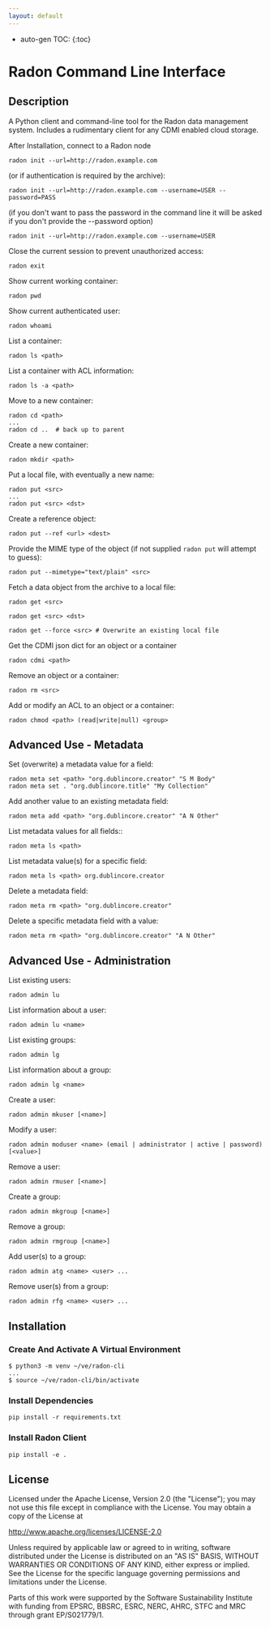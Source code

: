 ```yaml
---
layout: default
---
```



* auto-gen TOC:
{:toc}


# Radon Command Line Interface


## Description

A Python client and command-line tool for the Radon data management system.
Includes a rudimentary client for any CDMI enabled cloud storage.

After Installation, connect to a Radon node

```shell
radon init --url=http://radon.example.com
```

(or if authentication is required by the archive):

```shell
radon init --url=http://radon.example.com --username=USER --password=PASS
```

(if you don't want to pass the password in the command line it will be asked if
you don't provide the --password option)

```shell
radon init --url=http://radon.example.com --username=USER
```

Close the current session to prevent unauthorized access:

```shell
radon exit
```

Show current working container:

```shell
radon pwd
```

Show current authenticated user:

```shell
radon whoami
```

List a container:

```shell
radon ls <path>
```

List a container with ACL information:

```shell
radon ls -a <path>
```

Move to a new container:

```shell
radon cd <path>
...
radon cd ..  # back up to parent
```

Create a new container:

```shell
radon mkdir <path>
```

Put a local file, with eventually a new name:

```shell
radon put <src>
...
radon put <src> <dst>
```

Create a reference object:

```shell
radon put --ref <url> <dest>
```

Provide the MIME type of the object (if not supplied ``radon put`` will attempt
to guess):

```shell
radon put --mimetype="text/plain" <src>
```

Fetch a data object from the archive to a local file:

```shell
radon get <src>

radon get <src> <dst>

radon get --force <src> # Overwrite an existing local file
```

Get the CDMI json dict for an object or a container

```shell
radon cdmi <path>
```

Remove an object or a container:

```shell
radon rm <src>
```

Add or modify an ACL to an object or a container:

```shell
radon chmod <path> (read|write|null) <group>
```

## Advanced Use - Metadata

Set (overwrite) a metadata value for a field:

```shell
radon meta set <path> "org.dublincore.creator" "S M Body"
radon meta set . "org.dublincore.title" "My Collection"
```

Add another value to an existing metadata field:

```shell
radon meta add <path> "org.dublincore.creator" "A N Other"
```

List metadata values for all fields::

```shell
radon meta ls <path>
```

List metadata value(s) for a specific field:

```shell
radon meta ls <path> org.dublincore.creator
```

Delete a metadata field:

```shell
radon meta rm <path> "org.dublincore.creator"
```

Delete a specific metadata field with a value:

```shell
radon meta rm <path> "org.dublincore.creator" "A N Other"
```

## Advanced Use - Administration

List existing users:

```shell
radon admin lu
```

List information about a user:

```shell
radon admin lu <name>
```

List existing groups:

```shell
radon admin lg
```

List information about a group:

```shell
radon admin lg <name>
```

Create a user:

```shell
radon admin mkuser [<name>]
```

Modify a user:

```shell
radon admin moduser <name> (email | administrator | active | password) [<value>]
```

Remove a user:

```shell
radon admin rmuser [<name>]
```

Create a group:

```shell
radon admin mkgroup [<name>]
```

Remove a group:

```shell
radon admin rmgroup [<name>]
```

Add user(s) to a group:

```shell
radon admin atg <name> <user> ...
```

Remove user(s) from a group:

```shell
radon admin rfg <name> <user> ...
```


## Installation


### Create And Activate A Virtual Environment


```shell
$ python3 -m venv ~/ve/radon-cli
...
$ source ~/ve/radon-cli/bin/activate
```

### Install Dependencies

```shell
pip install -r requirements.txt
```

### Install Radon Client

```shell
pip install -e .
```

## License

Licensed under the Apache License, Version 2.0 (the "License");
you may not use this file except in compliance with the License.
You may obtain a copy of the License at

http://www.apache.org/licenses/LICENSE-2.0

Unless required by applicable law or agreed to in writing, software
distributed under the License is distributed on an "AS IS" BASIS,
WITHOUT WARRANTIES OR CONDITIONS OF ANY KIND, either express or implied.
See the License for the specific language governing permissions and
limitations under the License.

Parts of this work were supported by the Software Sustainability Institute with 
funding from EPSRC, BBSRC, ESRC, NERC, AHRC, STFC and MRC through grant EP/S021779/1.


